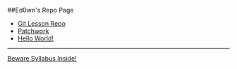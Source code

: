 ##Ed0wn's Repo Page

* [Git Lesson Repo](https://github.com/ed0wn/git-lesson-repository)
* [Patchwork](https://github.com/ed0wn/patchwork)
* [Hello World!](https://github.com/ed0wn/hello-world)

---

[Beware Syllabus Inside!](https://github.com/green-fox-academy/zigzag-syllabus)
